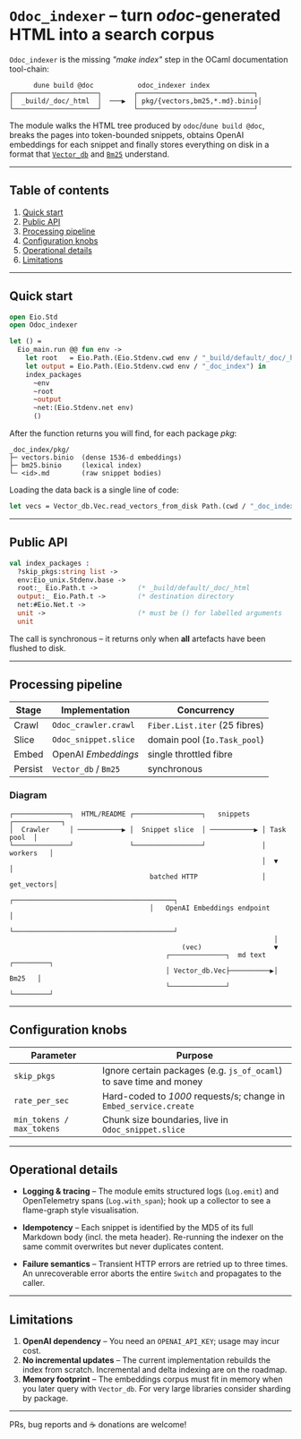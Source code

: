 # `Odoc_indexer` – turn *odoc*-generated HTML into a search corpus

`Odoc_indexer` is the missing *"make index"* step in the OCaml documentation tool-chain:

```
      dune build @doc           odoc_indexer index
┌─────────────────────┐        ┌─────────────────────────────┐
│  _build/_doc/_html  │  ───▶  │ pkg/{vectors,bm25,*.md}.binio│
└─────────────────────┘        └─────────────────────────────┘
```

The module walks the HTML tree produced by `odoc`/`dune build @doc`, breaks the pages into token-bounded snippets, obtains OpenAI embeddings for each snippet and finally stores everything on disk in a format that [`Vector_db`](vector_db.doc.md) and [`Bm25`](bm25.doc.md) understand.

---

## Table of contents

1. [Quick start](#quick-start)
2. [Public API](#public-api)
3. [Processing pipeline](#processing-pipeline)
4. [Configuration knobs](#configuration-knobs)
5. [Operational details](#operational-details)
6. [Limitations](#limitations)

---

## Quick start

```ocaml
open Eio.Std
open Odoc_indexer

let () =
  Eio_main.run @@ fun env ->
    let root   = Eio.Path.(Eio.Stdenv.cwd env / "_build/default/_doc/_html") in
    let output = Eio.Path.(Eio.Stdenv.cwd env / "_doc_index") in
    index_packages
      ~env
      ~root
      ~output
      ~net:(Eio.Stdenv.net env)
      ()
```

After the function returns you will find, for each package *pkg*:

```
_doc_index/pkg/
├─ vectors.binio  (dense 1536-d embeddings)
├─ bm25.binio     (lexical index)
└─ <id>.md        (raw snippet bodies)
```

Loading the data back is a single line of code:

```ocaml
let vecs = Vector_db.Vec.read_vectors_from_disk Path.(cwd / "_doc_index/pkg/vectors.binio")
```

---

## Public API

```ocaml
val index_packages :
  ?skip_pkgs:string list ->
  env:Eio_unix.Stdenv.base ->
  root:_ Eio.Path.t ->          (* _build/default/_doc/_html           *)
  output:_ Eio.Path.t ->        (* destination directory               *)
  net:#Eio.Net.t ->
  unit ->                       (* must be () for labelled arguments   *)
  unit
```

The call is synchronous – it returns only when **all** artefacts have been flushed to disk.

---

## Processing pipeline

| Stage | Implementation | Concurrency |
|-------|----------------|-------------|
| Crawl | `Odoc_crawler.crawl` | `Fiber.List.iter` (25 fibres) |
| Slice | `Odoc_snippet.slice` | domain pool (`Io.Task_pool`) |
| Embed | OpenAI *Embeddings* | single throttled fibre |
| Persist | `Vector_db` / `Bm25` | synchronous |

### Diagram

```text
┌──────────────┐  HTML/README ┌─────────────────┐   snippets   ┌────────────┐
│  Crawler     │ ───────────▶ │  Snippet slice  │ ───────────▶ │ Task pool  │
└──────────────┘              └─────────────────┘              │  workers   │
                                                               │  ▼         │
                                   batched HTTP                │ get_vectors│
                                   ┌────────────────────────────────────────┐
                                   │   OpenAI Embeddings endpoint           │
                                   └────────────────────────────────────────┘
                                                                  │
                                           (vec)                  ▼
                                       ┌──────────────┐  md text  ┌─────────┐
                                       │ Vector_db.Vec├──────────▶│  Bm25   │
                                       └──────────────┘           └─────────┘
```

---

## Configuration knobs

| Parameter | Purpose |
|-----------|---------|
| `skip_pkgs` | Ignore certain packages (e.g. `js_of_ocaml`) to save time and money |
| `rate_per_sec` | Hard-coded to *1000* requests/s; change in `Embed_service.create` |
| `min_tokens / max_tokens` | Chunk size boundaries, live in `Odoc_snippet.slice` |

---

## Operational details

* **Logging & tracing** – The module emits structured logs (`Log.emit`) and OpenTelemetry spans (`Log.with_span`); hook up a collector to see a flame-graph style visualisation.

* **Idempotency** – Each snippet is identified by the MD5 of its full Markdown body (incl. the meta header). Re-running the indexer on the same commit overwrites but never duplicates content.

* **Failure semantics** – Transient HTTP errors are retried up to three times. An unrecoverable error aborts the entire `Switch` and propagates to the caller.

---

## Limitations

1. **OpenAI dependency** – You need an `OPENAI_API_KEY`; usage may incur cost.
2. **No incremental updates** – The current implementation rebuilds the index from scratch. Incremental and delta indexing are on the roadmap.
3. **Memory footprint** – The embeddings corpus must fit in memory when you later query with `Vector_db`. For very large libraries consider sharding by package.

---

PRs, bug reports and ☕ donations are welcome!

